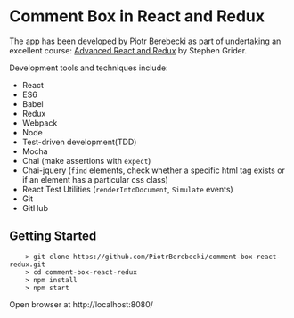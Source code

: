 # Comment Box in React and Redux

The app has been developed by Piotr Berebecki as part of undertaking an excellent course: [Advanced React and Redux](https://www.udemy.com/react-redux-tutorial) by Stephen Grider.

Development tools and techniques include:

* React
* ES6
* Babel
* Redux
* Webpack
* Node
* Test-driven development(TDD)
* Mocha
* Chai (make assertions with `expect`)
* Chai-jquery (`find` elements, check whether a specific html tag exists or if an element has a particular css class)
* React Test Utilities (`renderIntoDocument`, `Simulate` events)
* Git
* GitHub

## Getting Started

```
	> git clone https://github.com/PiotrBerebecki/comment-box-react-redux.git
	> cd comment-box-react-redux
	> npm install
	> npm start
```
Open browser at http://localhost:8080/
